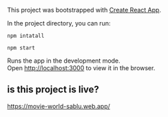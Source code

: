 This project was bootstrapped with [Create React App](https://github.com/facebook/create-react-app).

In the project directory, you can run:

 `npm intatall`
 
 `npm start`

Runs the app in the development mode.<br />
Open [http://localhost:3000](http://localhost:3000) to view it in the browser.


## is this project is live?

https://movie-world-sablu.web.app/
